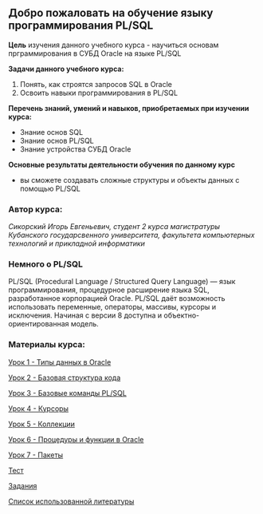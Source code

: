 ## Добро пожаловать на обучение языку программирования PL/SQL

**Цель** изучения данного учебного курса - научиться основам прграммирования в СУБД Oracle на языке PL/SQL

**Задачи данного учебного курса:**
  1. Понять, как строятся запросов SQL в Oracle
  2. Освоить навыки программирования в PL/SQL

**Перечень знаний, умений и навыков, приобретаемых при изучении курса:**
- Знание основ SQL
- Знание основ PL/SQL
- Знание устройства СУБД Oracle 

**Основные результаты деятельности обучения по данному курс**
- вы сможете создавать сложные структуры и объекты данных с помощью PL/SQL
### Автор курса:
*Сикорский Игорь Евгеньевич, студент 2 курса магистратуры Кубанского государсвенного университета, 
факультета компьютерных технологий и прикладной информатики*

### Немного о PL/SQL
PL/SQL (Procedural Language / Structured Query Language) — язык программирования, процедурное расширение языка SQL, разработанное корпорацией Oracle. PL/SQL даёт возможность использовать переменные, операторы, массивы, курсоры и исключения. Начиная с версии 8 доступна и объектно-ориентированная модель.

### Материалы курса:

[Урок 1 - Типы данных в Oracle](Articles/lesson_1.md)

[Урок 2 - Базовая структура кода](Articles/lesson_2.md)

[Урок 3 - Базовые команды PL/SQL](Articles/lesson_3.md)

[Урок 4 - Курсоры](Articles/lesson_4.md)

[Урок 5 - Коллекции](Articles/lesson_5.md)

[Урок 6 - Процедуры и функции в Oracle](Articles/lesson_6.md)

[Урок 7 - Пакеты](Articles/lesson_7.md)

[Тест](https://docs.google.com/forms/d/e/1FAIpQLSdrYM-WmhFIaXIYNoQGB4vg0Z37FNJYQEvpNQe1yB3CQ22XWQ/viewform)

[Задания](Articles/tasks.md)

[Список использованной литературы](Articles/list_sources.md)
